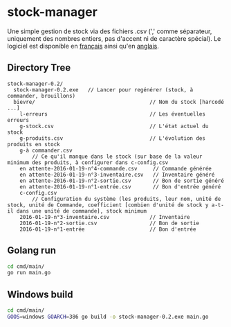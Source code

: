 # stock-manager
Une simple gestion de stock via des fichiers .csv 
(',' comme séparateur, uniquement des nombres entiers, pas d'accent ni de caractère spécial). 
Le logiciel est disponible en [français](https://github.com/olivier5741/stock-manager/blob/master/cmd/main/fr-be.all.yaml) ainsi qu'en [anglais](https://github.com/olivier5741/stock-manager/blob/master/cmd/main/en-us.all.yaml).

## Directory Tree
```
stock-manager-0.2/
  stock-manager-0.2.exe   // Lancer pour regénérer (stock, à commander, brouillons)
  bievre/                                     // Nom du stock [harcodé ...]
    l-erreurs                                 // Les éventuelles erreurs
    g-stock.csv                               // L'état actuel du stock
    g-produits.csv                            // L'évolution des produits en stock
    g-à commander.csv                         
        // Ce qu'il manque dans le stock (sur base de la valeur minimum des produits, à configurer dans c-config.csv
    en attente-2016-01-19-n°4-commande.csv     // Commande générée
    en attente-2016-01-19-n°3-inventaire.csv   // Inventaire généré
    en attente-2016-01-19-n°2-sortie.csv       // Bon de sortie généré
    en attente-2016-01-19-n°1-entrée.csv       // Bon d'entrée généré
    c-config.csv                              
        // Configuration du système (les produits, leur nom, unité de stock, unité de Commande, coefficient [combien d'unité de stock y a-t-il dans une unité de commande], stock minimum
    2016-01-19-n°3-inventaire.csv             // Inventaire
    2016-01-19-n°2-sortie.csv                 // Bon de sortie
    2016-01-19-n°1-entrée                     // Bon d'entrée
```

## Golang run
```bash
cd cmd/main/
go run main.go
```

## Windows build
```bash
cd cmd/main/
GOOS=windows GOARCH=386 go build -o stock-manager-0.2.exe main.go
```

